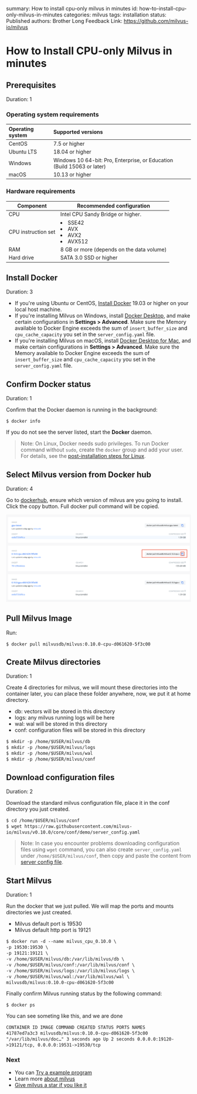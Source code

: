 summary: How to install cpu-only milvus in minutes
id: how-to-install-cpu-only-milvus-in-minutes
categories: milvus
tags: installation
status: Published
authors: Brother Long
Feedback Link: https://github.com/milvus-io/milvus

# How to Install CPU-only Milvus in minutes

## Prerequisites
Duration: 1

### Operating system requirements

| Operating system | Supported versions                                                      |
| :--------------- | :---------------------------------------------------------------------- |
| CentOS           | 7.5 or higher                                                           |
| Ubuntu LTS       | 18.04 or higher                                                         |
| Windows          | Windows 10 64-bit: Pro, Enterprise, or Education (Build 15063 or later) |
| macOS            | 10.13 or higher                                                         |


### Hardware requirements

| Component           | Recommended configuration                              |
| ------------------- | ------------------------------------------------------ |
| CPU                 | Intel CPU Sandy Bridge or higher.                      |
| CPU instruction set | <li>SSE42</li><li>AVX</li><li>AVX2</li><li>AVX512</li> |
| RAM                 | 8 GB or more (depends on the data volume)              |
| Hard drive          | SATA 3.0 SSD or higher                                 |

## Install Docker
Duration: 3
- If you're using Ubuntu or CentOS, [Install Docker](https://docs.docker.com/engine/installation/linux/docker-ce/ubuntu/) 19.03 or higher on your local host machine.
- If you're installing Milvus on Windows, install [Docker Desktop](https://docs.docker.com/docker-for-windows/install/), and make certain configurations in **Settings > Advanced**. Make sure the Memory available to Docker Engine exceeds the sum of `insert_buffer_size` and `cpu_cache_capacity` you set in the `server_config.yaml` file.
- If you're installing Milvus on macOS, install [Docker Desktop for Mac](https://docs.docker.com/docker-for-mac/install/), and make certain configurations in **Settings > Advanced**. Make sure the Memory available to Docker Engine exceeds the sum of `insert_buffer_size` and `cpu_cache_capacity` you set in the `server_config.yaml` file.

## Confirm Docker status
Duration: 1

Confirm that the Docker daemon is running in the background:

```shell
$ docker info
```

If you do not see the server listed, start the **Docker** daemon.

> Note: On Linux, Docker needs sudo privileges. To run Docker command without `sudo`, create the `docker` group and add your user. For details, see the [post-installation steps for Linux](https://docs.docker.com/install/linux/linux-postinstall/).

## Select Milvus version from Docker hub
Duration: 4

Go to [dockerhub](https://hub.docker.com/r/milvusdb/milvus/tags), ensure which version of milvus are you going to install. Click the copy button. Full docker pull command will be copied.

<img src="pic/pic.png" alt="dockerhub-milvus" />

## Pull Milvus Image
Run:
```shell
$ docker pull milvusdb/milvus:0.10.0-cpu-d061620-5f3c00
```

## Create Milvus directories
Duration: 1

Create 4 directories for milvus, we will mount these directories into the container later, you can place these folder anywhere, now, we put it at home directory.
- db: vectors will be stored in this directory
- logs: any milvus running logs will be here
- wal: wal will be stored in this directory
- conf: configuration files will be stored in this directory

```shell
$ mkdir -p /home/$USER/milvus/db
$ mkdir -p /home/$USER/milvus/logs
$ mkdir -p /home/$USER/milvus/wal
$ mkdir -p /home/$USER/milvus/conf
```

## Download configuration files
Duration: 2

Download the standard milvus configuration file, place it in the conf directory you just created.

```shell
$ cd /home/$USER/milvus/conf
$ wget https://raw.githubusercontent.com/milvus-io/milvus/v0.10.0/core/conf/demo/server_config.yaml
```

> Note: In case you encounter problems downloading configuration files using `wget` command, you can also create `server_config.yaml` under `/home/$USER/milvus/conf`, then copy and paste the content from [server config file](https://github.com/milvus-io/milvus/blob/v0.10.0/core/conf/demo/server_config.yaml).


## Start Milvus
Duration: 1

Run the docker that we just pulled. We will map the ports and mounts directories we just created.
- Milvus default port is 19530
- Milvus default http port is 19121

```shell
$ docker run -d --name milvus_cpu_0.10.0 \
-p 19530:19530 \
-p 19121:19121 \
-v /home/$USER/milvus/db:/var/lib/milvus/db \
-v /home/$USER/milvus/conf:/var/lib/milvus/conf \
-v /home/$USER/milvus/logs:/var/lib/milvus/logs \
-v /home/$USER/milvus/wal:/var/lib/milvus/wal \
milvusdb/milvus:0.10.0-cpu-d061620-5f3c00
```

Finally confirm Milvus running status by the following command:

```shell
$ docker ps
```

You can see someting like this, and we are done
```
CONTAINER ID IMAGE COMMAND CREATED STATUS PORTS NAMES
41787ed7a3c3 milvusdb/milvus:0.10.0-cpu-d061620-5f3c00 "/var/lib/milvus/doc…" 3 seconds ago Up 2 seconds 0.0.0.0:19120->19121/tcp, 0.0.0.0:19531->19530/tcp   
```

### Next
* You can [Try a example program](https://milvus.io/docs/guides/get_started/example_code.md)
* Learn more [about milvus](https://milvus.io/docs/about_milvus/overview.md)
* [Give milvus a star if you like it](https://github.com/milvus-io/milvus)
